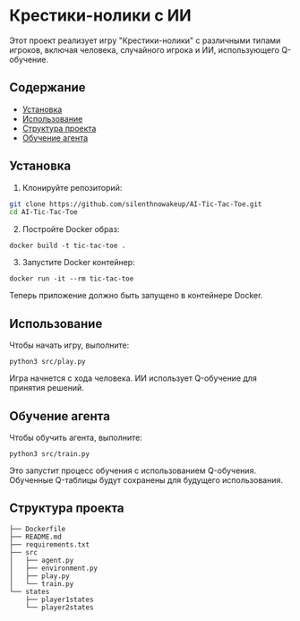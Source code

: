 # Крестики-нолики с ИИ

Этот проект реализует игру "Крестики-нолики" с различными типами игроков, включая человека, случайного игрока и ИИ, использующего Q-обучение.

## Содержание

- [Установка](#установка)
- [Использование](#использование)
- [Структура проекта](#структура-проекта)
- [Обучение агента](#обучение-агента)

## Установка

1. Клонируйте репозиторий:

```sh
git clone https://github.com/silenthnowakeup/AI-Tic-Tac-Toe.git
cd AI-Tic-Tac-Toe
```
2. Постройте Docker образ:

```
docker build -t tic-tac-toe .
```

3. Запустите Docker контейнер:

```
docker run -it --rm tic-tac-toe
```

Теперь приложение должно быть запущено в контейнере Docker.

## Использование

Чтобы начать игру, выполните:

```
python3 src/play.py
```
Игра начнется с хода человека. ИИ использует Q-обучение для принятия решений.

## Обучение агента

Чтобы обучить агента, выполните:

```
python3 src/train.py
```

Это запустит процесс обучения с использованием Q-обучения. Обученные Q-таблицы будут сохранены для будущего использования.

## Структура проекта

```
├── Dockerfile
├── README.md
├── requirements.txt
├── src
│   ├── agent.py
│   ├── environment.py
│   ├── play.py
│   └── train.py
└── states
    ├── player1states
    └── player2states

```